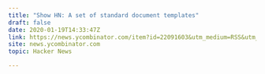 ```yaml
---
title: "Show HN: A set of standard document templates"
draft: false
date: 2020-01-19T14:33:47Z
link: https://news.ycombinator.com/item?id=22091603&utm_medium=RSS&utm_source=hune
site: news.ycombinator.com
topic: Hacker News  

---
```

